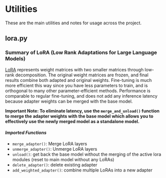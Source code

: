 # Utilities
These are the main utilities and notes for usage across the project.

## lora.py
### Summary of LoRA (Low Rank Adaptations for Large Language Models)
[LoRA](https://arxiv.org/abs/2106.09685) represents weight matrices with two smaller matrices through low-rank decomposition. The original weight matrices are frozen, and final results combine both adapted and original weights. Fine-tuning is much more efficient this way since you have less parameters to train, and is orthogonal to many other parameter-efficient methods. Performance is comparable to regular fine-tuning, and does not add any inference latency because adapter weights can be merged with the base model. 

**Important Note: To eliminate latency, use the `merge_and_unload()` function to merge the adapter weights with the base model which allows you to effectively use the newly merged model as a standalone model.**

#### _Imported Functions_
- `merge_adapter()`: Merge LoRA layers
- `unmerge_adapter()`: Unmerge LoRA layers
- `unload()`: get back the base model without the merging of the active lora modules (reset to main model without any LoRAs)
- `delete_adapter()`: delete existing adapter
- `add_weighted_adapter()`: combine multiple LoRAs into a new adapter
